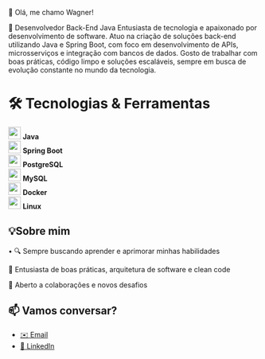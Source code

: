 👋 Olá, me chamo Wagner!

🚀 Desenvolvedor Back-End Java
Entusiasta de tecnologia e apaixonado por desenvolvimento de software. Atuo na criação de soluções back-end utilizando Java e Spring Boot, com foco em desenvolvimento de APIs, microsserviços e integração com bancos de dados. Gosto de trabalhar com boas práticas, código limpo e soluções escaláveis, sempre em busca de evolução constante no mundo da tecnologia.

 # 🛠️ Tecnologias & Ferramentas
<img src="https://cdn.jsdelivr.net/gh/devicons/devicon/icons/java/java-original.svg" width="25"/> **Java**  
<img src="https://cdn.jsdelivr.net/gh/devicons/devicon/icons/spring/spring-original.svg" width="25"/> **Spring Boot**  
<img src="https://cdn.jsdelivr.net/gh/devicons/devicon/icons/postgresql/postgresql-original.svg" width="25"/> **PostgreSQL**  
<img src="https://cdn.jsdelivr.net/gh/devicons/devicon/icons/mysql/mysql-original.svg" width="25"/> **MySQL**  
<img src="https://cdn.jsdelivr.net/gh/devicons/devicon/icons/docker/docker-original.svg" width="25"/> **Docker**  
<img src="https://cdn.jsdelivr.net/gh/devicons/devicon/icons/linux/linux-original.svg" width="25"/> **Linux**  

## 💡Sobre mim
• 🔍 Sempre buscando aprender e aprimorar minhas habilidades

🧠 Entusiasta de boas práticas, arquitetura de software e clean code

🤝 Aberto a colaborações e novos desafios

## 📫 Vamos conversar?

- [✉️ Email](mailto:wagnersillva909@gmail.com)
- [💼 LinkedIn](https://www.linkedin.com/in/wagner-silva-b869ab35b/)
